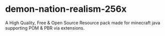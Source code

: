 # demon-nation-realism-256x
A High Quality, Free &amp; Open Source Resource pack made for minecraft java supporting POM &amp; PBR via extensions. 
